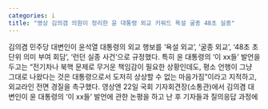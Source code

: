 ```yaml
---
categories: i
title: "영상 김의겸 의원이 정리한 윤 대통령 외교 키워드 욕설 굴종 48초 실종"
---
```

김의겸 민주당 대변인이 윤석열 대통령의 외교 행보를 ‘욕설 외교’, ‘굴종 외교’, ‘48초 초 단위 의미 부여 회담’, ‘런던 실종 사건’으로 규정했다. 특히 윤 대통령의 ‘이 xx들’ 발언을 두고는 “전기차나 북핵 문제로 무거운 책임감이 필요한 상황인데도, 평소 언행이 그냥 그대로 나왔다는 것은 대통령으로서 도저히 상상할 수 없는 마음가짐”이라고 지적하고, 외교라인 전면 경질을 촉구했다. 영상엔 22일 국회 기자회견장(소통관)에서 김의겸 대변인이 윤 대통령의 ‘이 xx들’ 발언에 관한 논평을 하고 난 후 기자들과 질의응답 과정에